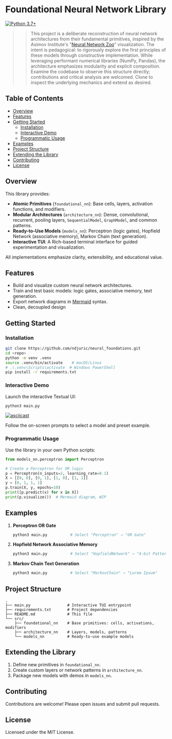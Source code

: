 # Foundational Neural Network Library

[![Python 3.7+](https://img.shields.io/badge/python-3.7%2B-blue)]()

> > This project is a deliberate reconstruction of neural network architectures from their fundamental primitives, inspired by the Asimov Institute's "[Neural Network Zoo](https://www.asimovinstitute.org/neural-network-zoo/)" visualization. The intent is pedagogical: to rigorously explore the first principles of these models through constructive implementation. While leveraging performant numerical libraries (NumPy, Pandas), the architecture emphasizes modularity and explicit composition. Examine the codebase to observe this structure directly; contributions and critical analysis are welcomed. Clone to inspect the underlying mechanics and extend as desired.

## Table of Contents

- [Overview](#overview)
- [Features](#features)
- [Getting Started](#getting-started)
  - [Installation](#installation)
  - [Interactive Demo](#interactive-demo)
  - [Programmatic Usage](#programmatic-usage)
- [Examples](#examples)
- [Project Structure](#project-structure)
- [Extending the Library](#extending-the-library)
- [Contributing](#contributing)
- [License](#license)

## Overview

This library provides:

- **Atomic Primitives** (`foundational_nn`): Base cells, layers, activation functions, and modifiers.
- **Modular Architectures** (`architecture_nn`): Dense, convolutional, recurrent, pooling layers, `SequentialModel`, `GraphModel`, and common patterns.
- **Ready-to-Use Models** (`models_nn`): Perceptron (logic gates), Hopfield Network (associative memory), Markov Chain (text generation).
- **Interactive TUI**: A Rich-based terminal interface for guided experimentation and visualization.

All implementations emphasize clarity, extensibility, and educational value.

## Features

- Build and visualize custom neural network architectures.
- Train and test basic models: logic gates, associative memory, text generation.
- Export network diagrams in [Mermaid](https://mermaid-js.github.io) syntax.
- Clean, decoupled design 

## Getting Started

### Installation

```bash
git clone https://github.com/ndjuric/neural_foundations.git
cd <repo>
python -m venv .venv
source .venv/bin/activate    # macOS/Linux
# .\.venv\Scripts\activate  # Windows PowerShell
pip install -r requirements.txt
```

### Interactive Demo

Launch the interactive Textual UI:

```bash
python3 main.py
```
[![asciicast](https://asciinema.org/a/ZT4RB2oPUBShiIG5SvduqTWU1.svg)](https://asciinema.org/a/ZT4RB2oPUBShiIG5SvduqTWU1)

Follow the on-screen prompts to select a model and preset example.

### Programmatic Usage

Use the library in your own Python scripts:

```python
from models_nn.perceptron import Perceptron

# Create a Perceptron for OR logic
p = Perceptron(n_inputs=2, learning_rate=0.1)
X = [[0, 0], [0, 1], [1, 0], [1, 1]]
y = [0, 1, 1, 1]
p.train(X, y, epochs=10)
print([p.predict(x) for x in X])
print(p.visualize())  # Mermaid diagram, WIP
```

## Examples

1. **Perceptron OR Gate**
   ```bash
   python3 main.py          # Select "Perceptron" → "OR Gate"
   ```

2. **Hopfield Network Associative Memory**
   ```bash
   python3 main.py          # Select "HopfieldNetwork" → "4-bit Patterns"
   ```

3. **Markov Chain Text Generation**
   ```bash
   python3 main.py          # Select "MarkovChain" → "Lorem Ipsum"
   ```

## Project Structure

```text
.
├── main.py                # Interactive TUI entrypoint
├── requirements.txt       # Project dependencies
├── README.md              # This file
└── src/
    ├── foundational_nn    # Base primitives: cells, activations, modifiers
    ├── architecture_nn    # Layers, models, patterns
    └── models_nn          # Ready-to-use example models
```

## Extending the Library

1. Define new primitives in `foundational_nn`.
2. Create custom layers or network patterns in `architecture_nn`.
3. Package new models with demos in `models_nn`.

## Contributing

Contributions are welcome! Please open issues and submit pull requests.

## License

Licensed under the MIT License.
